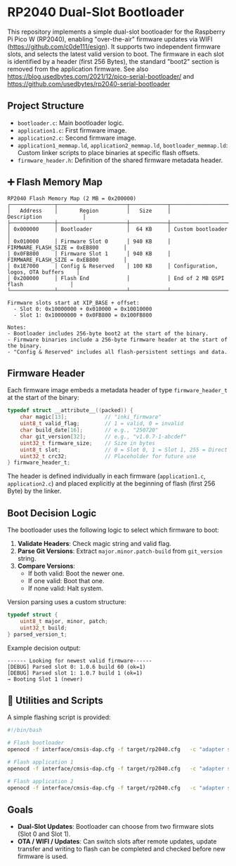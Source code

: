 # RP2040 Dual-Slot Bootloader

This repository implements a simple dual-slot bootloader for the Raspberry Pi Pico W (RP2040), enabling "over-the-air" firmware updates via WIFI (https://github.com/c0de111/esign). It supports two independent firmware slots, and selects the latest valid version to boot. The firmware in each slot is identified by a header (first 256 Bytes), the standard "boot2" section is removed from the application firmware. See also https://blog.usedbytes.com/2021/12/pico-serial-bootloader/ and https://github.com/usedbytes/rp2040-serial-bootloader


## Project Structure

- `bootloader.c`: Main bootloader logic.
- `application1.c`: First firmware image.
- `application2.c`: Second firmware image.
- `application1_memmap.ld`, `application2_memmap.ld`, `bootloader_memmap.ld`: Custom linker scripts to place binaries at specific flash offsets.
- `firmware_header.h`: Definition of the shared firmware metadata header.

## ➕ Flash Memory Map

```
RP2040 Flash Memory Map (2 MB = 0x200000)
┌──────────────┬──────────────────────┬────────────┬──────────────────────────────────────┐
│   Address    │       Region         │   Size     │              Description             │
├──────────────┼──────────────────────┼────────────┼──────────────────────────────────────┤
│ 0x000000     │ Bootloader           │  64 KB     │ Custom bootloader                    │
│ 0x010000     │ Firmware Slot 0      │ 940 KB     │ FIRMWARE_FLASH_SIZE = 0xEB800        │
│ 0x0FB800     │ Firmware Slot 1      │ 940 KB     │ FIRMWARE_FLASH_SIZE = 0xEB800        │
│ 0x1E7000     │ Config & Reserved    │ 100 KB     │ Configuration, logos, OTA buffers    │
│ 0x200000     │ Flash End            │            │ End of 2 MB QSPI flash               │
└──────────────┴──────────────────────┴────────────┴──────────────────────────────────────┘

Firmware slots start at XIP_BASE + offset:
  - Slot 0: 0x10000000 + 0x010000 = 0x10010000
  - Slot 1: 0x10000000 + 0x0FB800 = 0x100FB800

Notes:
- Bootloader includes 256-byte boot2 at the start of the binary.
- Firmware binaries include a 256-byte firmware header at the start of the binary.
- "Config & Reserved" includes all flash-persistent settings and data.
```

## Firmware Header

Each firmware image embeds a metadata header of type `firmware_header_t` at the start of the binary:

```c
typedef struct __attribute__((packed)) {
    char magic[13];            // "inki_firmware"
    uint8_t valid_flag;        // 1 = valid, 0 = invalid
    char build_date[16];       // e.g., "250720"
    char git_version[32];      // e.g., "v1.0.7-1-abcdef"
    uint32_t firmware_size;    // Size in bytes
    uint8_t slot;              // 0 = Slot 0, 1 = Slot 1, 255 = Direct
    uint32_t crc32;            // Placeholder for future use
} firmware_header_t;
```

The header is defined individually in each firmware (`application1.c`, `application2.c`) and placed explicitly at the beginning of flash (first 256 Byte) by the linker. 

## Boot Decision Logic

The bootloader uses the following logic to select which firmware to boot:

1. **Validate Headers**: Check magic string and valid flag.
2. **Parse Git Versions**: Extract `major.minor.patch-build` from `git_version` string.
3. **Compare Versions**:
   - If both valid: Boot the newer one.
   - If one valid: Boot that one.
   - If none valid: Halt system.

Version parsing uses a custom structure:

```c
typedef struct {
    uint8_t major, minor, patch;
    uint32_t build;
} parsed_version_t;
```

Example decision output:

```
------ Looking for newest valid firmware------
[DEBUG] Parsed slot 0: 1.0.6 build 60 (ok=1)
[DEBUG] Parsed slot 1: 1.0.7 build 1 (ok=1)
→ Booting Slot 1 (newer)
```

## 🔧 Utilities and Scripts

A simple flashing script is provided:

```bash
#!/bin/bash

# Flash bootloader
openocd -f interface/cmsis-dap.cfg -f target/rp2040.cfg   -c "adapter speed 5000"   -c "program build/pico_bootloader.bin 0x10000000 reset exit"

# Flash application 1
openocd -f interface/cmsis-dap.cfg -f target/rp2040.cfg   -c "adapter speed 5000"   -c "program build/application1.bin 0x10008000 reset exit"

# Flash application 2
openocd -f interface/cmsis-dap.cfg -f target/rp2040.cfg   -c "adapter speed 5000"   -c "program build/application2.bin 0x100f3000 reset exit"
```

## Goals

- **Dual-Slot Updates**: Bootloader can choose from two firmware slots (Slot 0 and Slot 1).
- **OTA / WIFI / Updates**: Can switch slots after remote updates, update transfer and writing to flash can be completed and checked before new firmware is used.

